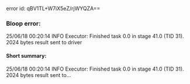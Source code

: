 error id: qBV1TL+W7iX5eZ/rjWYQZA==
### Bloop error:

25/06/18 00:20:14 INFO Executor: Finished task 0.0 in stage 41.0 (TID 31). 2024 bytes result sent to driver
#### Short summary: 

25/06/18 00:20:14 INFO Executor: Finished task 0.0 in stage 41.0 (TID 31). 2024 bytes result sent to...